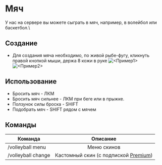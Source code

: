 # Мяч
У нас на сервере вы можете сыграть в мяч, например, в волейбол или баскетбол.\

## Создание
* Для создания мяча необходимо, по живой рыбе-фугу, кликнуть правой кнопкой мыши, держа 8 кожи в руке
![<Пример1>](/ball1.png)
![<Пример2>](/ball2.png)
## Использование
* Бросить мяч - ЛКМ
* Бросить мяч сильнее - ЛКМ при беге или в прыжке.
* Ползунок силы броска - SHIFT
* Подобрать мяч - SHIFT рядом с мячем

## Команды
| Команда | Описание |
| ---------------- | :---------------------------: | 
| /volleyball menu | Меню скинов | 
| /volleyball change | Кастомный скин (с подпиской [Premium](/donations#Premium)) |